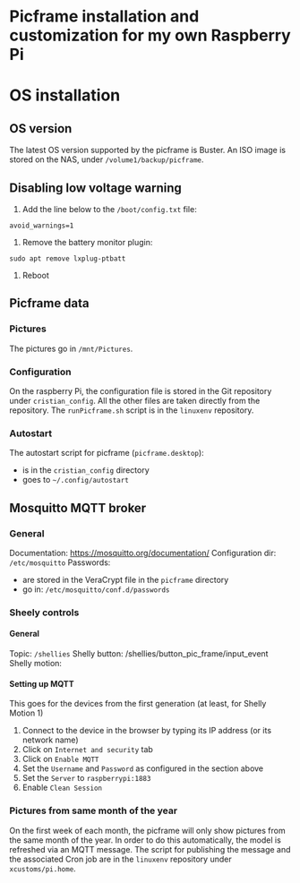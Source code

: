# Picframe installation and customization for my own Raspberry Pi


# OS installation
## OS version
The latest OS version supported by the picframe is Buster. An ISO image is stored on 
the NAS, under `/volume1/backup/picframe`. 

## Disabling low voltage warning
1. Add the line below to the `/boot/config.txt` file:
```
avoid_warnings=1
```
1. Remove the battery monitor plugin:
```
sudo apt remove lxplug-ptbatt
```
1. Reboot




## Picframe data
### Pictures
The pictures go in `/mnt/Pictures`.

### Configuration
On the raspberry Pi, the configuration file is stored in the Git repository under `cristian_config`. All the other files
are taken directly from the repository.
The `runPicframe.sh` script is in the `linuxenv` repository.

### Autostart
The autostart script for picframe (`picframe.desktop`):
* is in the `cristian_config` directory
* goes to `~/.config/autostart`


## Mosquitto MQTT broker
### General
Documentation: https://mosquitto.org/documentation/
Configuration dir: `/etc/mosquitto`
Passwords:
* are stored in the VeraCrypt file in the `picframe` directory
* go in: `/etc/mosquitto/conf.d/passwords`





### Sheely controls
#### General
Topic: `/shellies`
Shelly button: /shellies/button_pic_frame/input_event
Shelly motion:  

#### Setting up MQTT
This goes for the devices from the first generation (at least, for Shelly Motion 1)
1. Connect to the device in the browser by typing its IP address (or its network name)
1. Click on `Internet and security` tab
  1. Click on `Enable MQTT`
  1. Set the `Username` and `Password` as configured in the section above
  1. Set the `Server` to `raspberrypi:1883`
  1. Enable `Clean Session`

### Pictures from same month of the year
On the first week of each month, the picframe will only show pictures from the same month of
the year. In order to do this automatically, the model is refreshed via an MQTT message.
The script for publishing the message and the associated Cron job are in the `linuxenv` repository
under `xcustoms/pi.home`.
